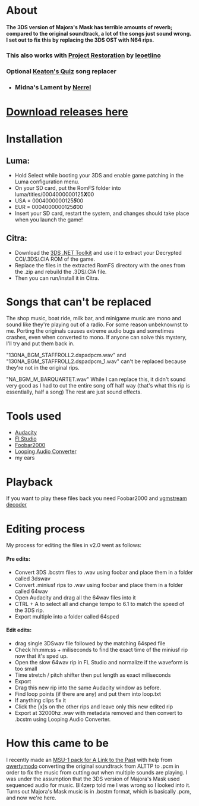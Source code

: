 # About
#### The 3DS version of Majora's Mask has terrible amounts of reverb; compared to the original soundtrack, a lot of the songs just sound wrong. I set out to fix this by replacing the 3DS OST with N64 rips. 
### This also works with [Project Restoration](https://github.com/leoetlino/project-restoration) by [leoetlino](https://github.com/leoetlino)
### Optional [Keaton's Quiz](https://www.youtube.com/watch?v=Gi73mO54SBo) song replacer
* ### Midna's Lament by [Nerrel](https://www.patreon.com/Nerrel)
# [Download releases here](https://github.com/DeathWrench/Majora-s-Mask-N64-OST-to-3DS/releases/)

# Installation

## Luma:
* Hold Select while booting your 3DS and enable game patching in the Luma configuration menu.
* On your SD card, put the RomFS folder into luma/titles/0004000000125***X***00
* USA = 0004000000125***5***00
* EUR = 0004000000125***6***00
* Insert your SD card, restart the system, and changes should take place when you launch the game!

## Citra:
* Download the [3DS .NET Toolkit](https://github.com/evandixon/DotNet3dsToolkit/releases/) and use it to extract your Decrypted CCI/.3DS/.CIA ROM of the game. 
* Replace the files in the extracted RomFS directory with the ones from the .zip and rebuild the .3DS/.CIA file. 
* Then you can run/install it in Citra.

# Songs that can't be replaced 
The shop music, boat ride, milk bar, and minigame music are mono and sound like they're playing out of a radio. For some reason unbeknownst to me. Porting the originals causes extreme audio bugs and sometimes crashes, even when converted to mono.
If anyone can solve this mystery, I'll try and put them back in.

"130NA_BGM_STAFFROLL2.dspadpcm.wav" and "130NA_BGM_STAFFROLL2.dspadpcm_1.wav" can't be replaced because they're not in the original rips.

"NA_BGM_M_BARQUARTET.wav" While I can replace this, it didn't sound very good as I had to cut the entire song off half way (that's what this rip is essentially, half a song)
The rest are just sound effects.

# Tools used
* [Audacity](https://www.audacityteam.org)
* [Fl Studio](https://www.image-line.com/flstudio)
* [Foobar2000](https://www.foobar2000.org)
* [Looping Audio Converter](https://github.com/libertyernie/LoopingAudioConverter/releases)
* my ears

# Playback
If you want to play these files back you need Foobar2000 and [vgmstream decoder](https://www.foobar2000.org/components/view/foo_input_vgmstream)

# Editing process
My process for editing the files in v2.0 went as follows:
#### Pre edits:
* Convert 3DS .bcstm files to .wav using foobar and place them in a folder called 3dswav
* Convert .miniusf rips to .wav using foobar and place them in a folder called 64wav
* Open Audacity and drag all the 64wav files into it
* CTRL + A to select all and change tempo to 6.1 to match the speed of the 3DS rip.
* Export multiple into a folder called 64sped
#### Edit edits:
* drag single 3DSwav file followed by the matching 64sped file
* Check hh:mm:ss + miliseconds to find the exact time of the miniusf rip now that it's sped up.
* Open the slow 64wav rip in FL Studio and normalize if the waveform is too small
* Time stretch / pitch shifter then put length as exact miliseconds
* Export
* Drag this new rip into the same Audacity window as before.
* Find loop points (if there are any) and put them into loop.txt
* If anything clips fix it
* Click the [x]s on the other rips and leave only this new edited rip
* Export at 32000hz .wav with metadata removed and then convert to .bcstm using Looping Audio Converter.

# How this came to be
I recently made an [MSU-1 pack for A Link to the Past](https://www.zeldix.net/t791-the-legend-of-zelda-a-link-to-the-past) with help from [qwertymodo](https://github.com/qwertymodo) converting the original soundtrack from ALTTP to .pcm in order to fix the music from cutting out when multiple sounds are playing. I was under the assumption that the 3DS version of Majora's Mask used sequenced audio for music. Bl4zerp told me I was wrong so I looked into it. Turns out Majora's Mask music is in .bcstm format, which is basically .pcm, and now we're here.
